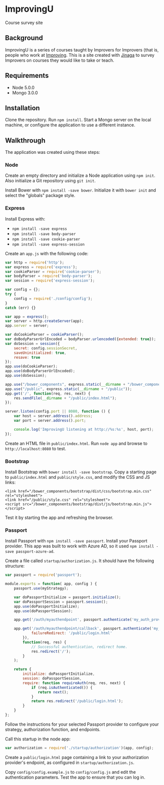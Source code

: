 # ImprovingU

Course survey site

## Background

ImprovingU is a series of courses taught by Improvers for Improvers (that is, people who work at [Improving](http://improving.com). This is a site created with [Jinaga](http://jinaga.com) to survey Improvers on courses they would like to take or teach.

## Requirements

* Node 5.0.0
* Mongo 3.0.0

## Installation

Clone the repository. Run `npm install`. Start a Mongo server on the local machine, or configure the application to use a different instance.

## Walkthrough

The application was created using these steps:

### Node

Create an empty directory and initialize a Node application using `npm init`. Also initialize a Git repository using `git init`.

Install Bower with `npm install -save bower`. Initialize it with `bower init` and select the "globals" package style.

### Express

Install Express with:

- `npm install -save express`
- `npm install -save body-parser`
- `npm install -save cookie-parser`
- `npm install -save express-session`

Create an `app.js` with the following code:

```JavaScript
var http = require('http');
var express = require('express');
var cookieParser = require('cookie-parser');
var bodyParser = require('body-parser');
var session = require('express-session');

var config = {};
try {
    config = require('./config/config');
}
catch (err) {}

var app = express();
var server = http.createServer(app);
app.server = server;

var doCookieParser = cookieParser();
var doBodyParserUrlEncoded = bodyParser.urlencoded({extended: true});
var doSession = session({
    secret: config.sessionSecret,
    saveUninitialized: true,
    resave: true
});
app.use(doCookieParser);
app.use(doBodyParserUrlEncoded);
app.use(doSession);

app.use("/bower_components", express.static(__dirname + "/bower_components"));
app.use("/public", express.static(__dirname + "/public"));
app.get('/', function(req, res, next) {
    res.sendFile(__dirname + "/public/index.html");
});

server.listen(config.port || 8080, function () {
    var host = server.address().address;
    var port = server.address().port;

    console.log('ImprovingU listening at http://%s:%s', host, port);
});
```

Create an HTML file in `public/index.html`. Run `node app` and browse to `http://localhost:8080` to test.

### Bootstrap

Install Bootstrap with `bower install -save bootstrap`. Copy a starting page to `public/index.html` and `public/style.css`, and modify the CSS and JS links:

```
<link href="/bower_components/bootstrap/dist/css/bootstrap.min.css" rel="stylesheet">
<link href="/public/style.css" rel="stylesheet">
<script src="/bower_components/bootstrap/dist/js/bootstrap.min.js"></script>
```

Test it by starting the app and refreshing the browser.

### Passport

Install Passport with `npm install -save passport`. Install your Passport provider. This app was built to work with Azure AD, so it used  `npm install -save passport-azure-ad`.

Create a file called `startup/authorization.js`. It should have the following structure:

```JavaScript
var passport = require('passport');

module.exports = function( app, config ) {
    passport.use(myStrategy);

    var doPassportInitialize = passport.initialize();
    var doPassportSession = passport.session();
    app.use(doPassportInitialize);
    app.use(doPassportSession);

    app.get('/auth/myauthendpoint', passport.authenticate('my_auth_provider'));

    app.get('/auth/myauthendpoint/callback', passport.authenticate('my_auth_provider', {
            failureRedirect: '/public/login.html'
        }),
        function(req, res) {
            // Successful authentication, redirect home.
            res.redirect('/');
        }
    );

    return {
        initialize: doPassportInitialize,
        session: doPassportSession,
        require: function requireAuth(req, res, next) {
            if (req.isAuthenticated()) {
               return next();
            }
            return res.redirect('/public/login.html');
        }
    }
};
```

Follow the instructions for your selected Passport provider to configure your strategy, authorization function, and endpoints.

Call this startup in the node app:

```JavaScript
var authorization = require('./startup/authorization')(app, config);
```

Create a `public/login.html` page containing a link to your authorization provider's endpoint, as configured in `startup/authorization.js`. 

Copy `config/config.example.js` to `config/config.js` and edit the authentication parameters. Test the app to ensure that you can log in.